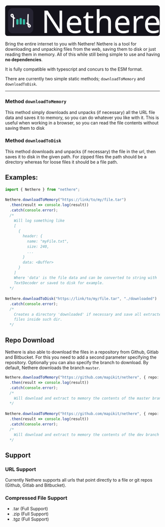 ![Nethere Logo](https://github.com/mapikit/nethere/blob/main/Nethere_Logo_Horizontal.svg?raw=true)

Bring the entire internet to you with Nethere! Nethere is a tool for downloading and unpacking files from the web, saving them to disk or just reading them in memory. All of this while still being simple to use and having **no dependencies**.

It is fully compatible with typescript and concurs to the ESM format.

There are currently two simple static methods; `downloadToMemory` and `downloadToDisk`. 

---

### Method `downloadToMemory` 
This method simply downloads and unpacks (if necessary) all the URL file data and saves it to memory, so you can do whatever you like with it. This is useful when working in a browser, so you can read the file contents without saving them to disk

### Method `downloadToDisk`
This method downloads and unpacks (if necessary) the file in the url, then saves it to disk in the given path. For zipped files the path should be a directory whereas for loose files it should be a file path.

## Examples:

```typescript
import { Nethere } from "nethere";

Nethere.downloadToMemory("https://link/to/my/file.tar")
  .then(result => console.log(result))
  .catch(console.error);
  /* 
    Will log something like
    [
      {
        header: {
          name: "myFile.txt",
          size: 240,
          ...
        }
        data: <Buffer>
      }
    ]
    Where 'data' is the file data and can be converted to string with 
    TextDecoder or saved to disk for example.
  */

Nethere.downloadToDisk("https://link/to/my/file.tar", "./downloaded")
  .catch(console.error);
  /* 
    Creates a directory 'downloaded' if necessary and save all extracted
    files inside such dir.
  */
```

## Repo Download
Nethere is also able to download the files in a repository from Github, Gitlab and Bitbucket. For this you need to add a second parameter specifying the repository. Optionally you can also specify the branch to download. By default, Nethere downloads the branch `master`.

```typescript
Nethere.downloadToMemory("https://github.com/mapikit/nethere", { repo: "github" })
  .then(result => console.log(result))
  .catch(console.error);
  /* 
    Will download and extract to memory the contents of the master branch on github
  */

Nethere.downloadToMemory("https://github.com/mapikit/nethere", { repo: "github", branch: "dev" })
  .then(result => console.log(result))
  .catch(console.error);
  /* 
    Will download and extract to memory the contents of the dev branch on github
  */
```

## Support
### URL Support
Currently Nethere supports all urls that point directly to a file or git repos (Github, Gitlab and Bitbucket).


### Compressed File Support
 - .tar (Full Support)
 - .zip (Full Support)
 - .tgz (Full Support)